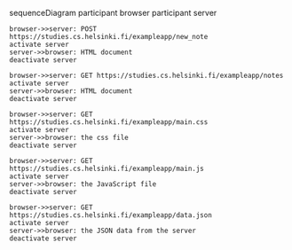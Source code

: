 sequenceDiagram
	participant browser
	participant server

	browser->>server: POST https://studies.cs.helsinki.fi/exampleapp/new_note
	activate server
	server->>browser: HTML document
	deactivate server

	browser->>server: GET https://studies.cs.helsinki.fi/exampleapp/notes
	activate server
	server->>browser: HTML document
	deactivate server

	browser->>server: GET https://studies.cs.helsinki.fi/exampleapp/main.css
	activate server
	server->>browser: the css file
	deactivate server

	browser->>server: GET https://studies.cs.helsinki.fi/exampleapp/main.js
	activate server
	server->>browser: the JavaScript file
	deactivate server

	browser->>server: GET https://studies.cs.helsinki.fi/exampleapp/data.json
	activate server
	server->>browser: the JSON data from the server
	deactivate server
